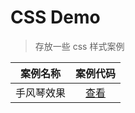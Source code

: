 # CSS Demo
>存放一些 css 样式案例


| 案例名称 | 案例代码 |
| :---: | :---: |
| 手风琴效果 | [查看](./%E6%89%8B%E9%A3%8E%E7%90%B4/README.md) |

